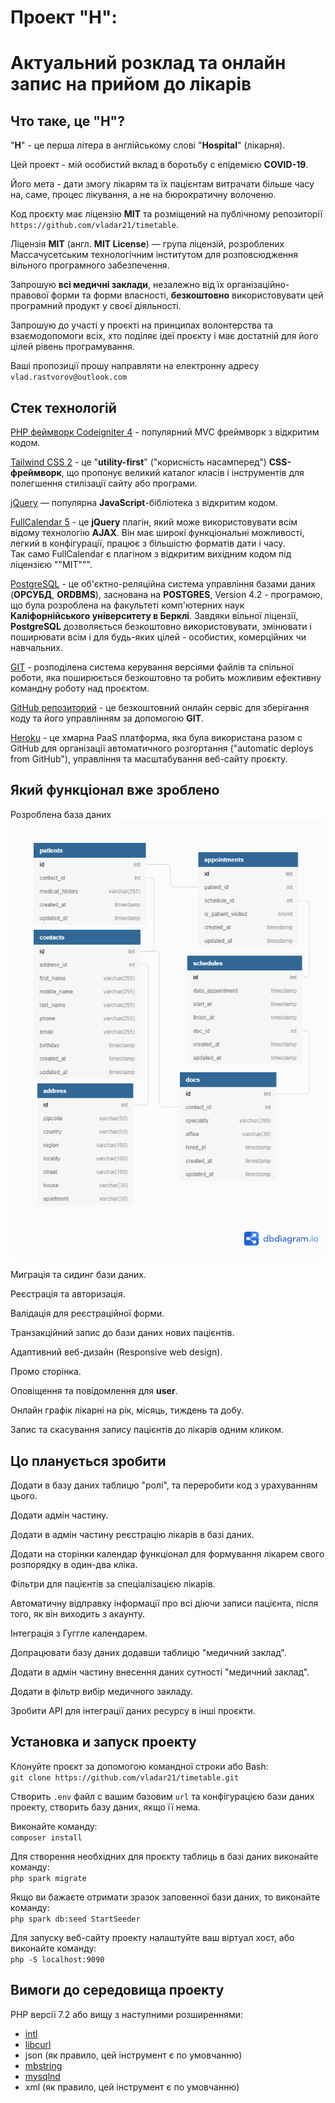 # Проект "H": 
# Актуальний розклад та онлайн запис на прийом до лікарів

## Что таке, це "H"?

"**Н**" - це перша літера в англійському слові "**Hospital**" (лікарня).  

Цей проект - мій особистий вклад в боротьбу с епідемією **COVID-19**.  

Його мета - дати змогу лікарям та їх пацієнтам витрачати більше часу на, саме, процес лікування, а не на бюрократичну волоченю.  

Код проєкту має ліцензію **MIT** та розміщений на публічному репозиторії `https://github.com/vladar21/timetable`.  

Ліцензія **MIT** (англ. **MIT License**) — група ліцензій, розроблених Массачусетським технологічним інститутом для розповсюдження вільного програмного забезпечення.  

Запрошую **всі медичні заклади**, незалежно від їх організаційно-правової форми та форми власності, **безкоштовно** використовувати цей програмний продукт у своєї діяльності.  

Запрошую до участі у проєкті на принципах волонтерства та взаємодопомоги всіх, хто поділяє ідеї проєкту і має достатній для його цілей рівень програмування.  

Ваші пропозиції прошу направляти на електронну адресу `vlad.rastvorov@outlook.com`  

## Стек технологій

[PHP феймворк Codeigniter 4](https://codeigniter.com/user_guide/intro/index.html) - популярний MVC фреймворк з відкритим кодом.  

[Tailwind CSS 2](https://tailwindcss.com/) - це "**utility-first**" ("корисність насамперед") **CSS-фреймворк**, що пропонує великий каталог класів і інструментів для полегшення стилізації сайту або програми.  

[jQuery](https://jquery.com/) — популярна **JavaScript**-бібліотека з відкритим кодом.

[FullCalendar 5](https://fullcalendar.io/) - це **jQuery** плагін, який може використовувати всім відому технологію **AJAX**. Він має широкі функціональні можливості, легкий в конфігурації, працює з більшістю форматів дати і часу.  
Так само FullCalendar є плагіном з відкритим вихідним кодом під ліцензією ""MIT""".  

[PostgreSQL](https://www.postgresql.org/) - це об'єктно-реляційна система управління базами даних (**ОРСУБД**, **ORDBMS**), заснована на **POSTGRES**, Version 4.2 - програмою, що була розроблена на факультеті комп'ютерних наук **Каліфорнійського університету в Берклі**.
Завдяки вільної ліцензії, **PostgreSQL** дозволяється безкоштовно використовувати, змінювати і поширювати всім і для будь-яких цілей - особистих, комерційних чи навчальних.  

[GIT](https://git-scm.com/) - розподілена система керування версіями файлів та спільної роботи, яка поширюється безкоштовно та робить можливим ефективну командну роботу над проєктом.  

[GitHub репозиторий](https://github.com/vladar21/timetable) - це безкоштовний онлайн сервіс для зберігання коду та його управлінням за допомогою **GIT**.  

[Heroku](https://heroku.com) - це хмарна PaaS платформа, яка була використана разом с GitHub для організації автоматичного розгортання ("automatic deploys from GitHub"), управління та масштабування веб-сайту проєкту.  

## Який функціонал вже зроблено

Розроблена база даних  
[<img width="" height="" src='public/img/Timetable.png'>](https://dbdiagram.io/embed/5ffa375380d742080a35a84e)

Миграція та сидинг бази даних.

Реєстрація та авторизація.  

Валідація для реєстраційної форми.  

Транзакційний запис до бази даних нових пацієнтів.  

Адаптивний веб-дизайн (Responsive web design).  

Промо сторінка.  

Оповіщення та повідомлення для **user**.  

Онлайн графік лікарні на рік, місяць, тиждень та добу.  

Запис та скасування запису пацієнтів до лікарів одним кликом.  

## Цо планується зробити

Додати в базу даних таблицю "ролі", та переробити код з урахуванням цього.

Додати адмін частину.

Додати в адмін частину реєстрацію лікарів в базі даних.

Додати на сторінки календар функціонал для формування лікарем свого розпорядку в один-два кліка.

Фільтри для пацієнтів за спеціалізацією лікарів.  

Автоматичну відправку інформації про всі діючи записи пацієнта, після того, як він виходить з акаунту.  

Інтеграція з Гуггле календарем.  

Допрацювати базу даних додавши таблицю "медичний заклад".

Додати в адмін частину внесення даних сутності "медичний заклад".

Додати в фільтр вибір медичного закладу.

Зробити API для інтеграції даних ресурсу в інші проєкти.

## Установка и запуск проекту

Клонуйте проєкт за допомогою командної строки або Bash:  
`git clone https://github.com/vladar21/timetable.git`

Створить `.env` файл с вашим базовим `url` та конфігурацією бази даних проекту, створить базу даних, якщо її нема.  

Виконайте команду:  
`composer install`

Для створення необхідних для проєкту таблиць в базі даних виконайте команду:  
`php spark migrate`

Якщо ви бажаєте отримати зразок заповенної бази даних, то виконайте команду:  
`php spark db:seed StartSeeder`

Для запуску веб-сайту проекту налаштуйте ваш віртуал хост, або виконайте команду:  
`php -S localhost:9090`


## Вимоги до середовища проекту

PHP версії 7.2 або вищу з наступними розширеннями:

- [intl](http://php.net/manual/en/intl.requirements.php)
- [libcurl](http://php.net/manual/en/curl.requirements.php)
- json (як правило, цей інструмент є по умовчанню)
- [mbstring](http://php.net/manual/en/mbstring.installation.php)
- [mysqlnd](http://php.net/manual/en/mysqlnd.install.php)
- xml (як правило, цей інструмент є по умовчанню)


